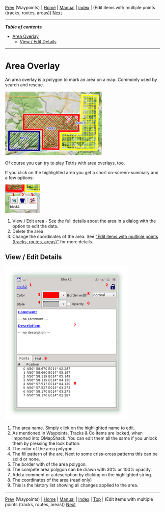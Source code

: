 [Prev](DocGisItemsWpt) (Waypoints) | [Home](Home) | [Manual](DocMain) | [Index](AxAdvIndex) | (Edit items with multiple points (tracks, routes, areas)) [Next](DocGisItemsEditMultiple)
- - -

***Table of contents***

* [Area Overlay](#area-overlay)
    * [View / Edit Details](#view--edit-details)

* * * * * * * * * *
 
# Area Overlay

An area overlay is a polygon to mark an area on a map. Commonly used by search and rescue.

![maproom1.png](images/DocGisItemsArea/maproom1.png)

Of course you can try to play Tetris with area overlays, too.

If you click on the highlighted area you get a short on-screen-summary and a few options:

![maproom2.png](images/DocGisItemsArea/maproom2.png)

1. View / Edit area - See the full details about the area in a dialog with the option to edit the data.
1. Delete the area
1. Change the coordinates of the area. See ["Edit items with multiple points (tracks, routes, areas)"](DocGisItemsEditMultiple) for more details.

## View / Edit Details

![maproom3.png](images/DocGisItemsArea/maproom3.png)

1. The area name. Simply click on the highlighted name to edit.
1. As mentioned in Waypoints, Tracks & Co items are locked, when imported into QMapShack. You can edit them all the same if you unlock them by pressing the lock button.
1. The color of the area polygon. 
1. The fill pattern of the are. Next to some criss-cross patterns this can be solid or none.
1. The border with of the area polygon. 
1. The compete area polygon can be drawn with 30% or 100% opacity.
1. Add a comment or a description by clicking on the highlighted string. 
1. The coordinates of the area (read only)
1. This is the history list showing all changes applied to the area.

- - -
[Prev](DocGisItemsWpt) (Waypoints) | [Home](Home) | [Manual](DocMain) | [Index](AxAdvIndex) | [Top](#) | (Edit items with multiple points (tracks, routes, areas)) [Next](DocGisItemsEditMultiple)
